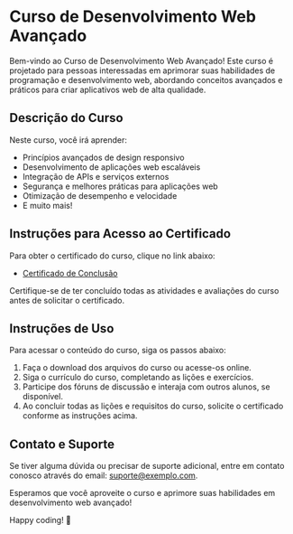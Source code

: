 # Curso de Desenvolvimento Web Avançado

Bem-vindo ao Curso de Desenvolvimento Web Avançado! Este curso é projetado para pessoas interessadas em aprimorar suas habilidades de programação e desenvolvimento web, abordando conceitos avançados e práticos para criar aplicativos web de alta qualidade.

## Descrição do Curso
Neste curso, você irá aprender:

- Princípios avançados de design responsivo
- Desenvolvimento de aplicações web escaláveis
- Integração de APIs e serviços externos
- Segurança e melhores práticas para aplicações web
- Otimização de desempenho e velocidade
- E muito mais!

## Instruções para Acesso ao Certificado
Para obter o certificado do curso, clique no link abaixo:
- [Certificado de Conclusão](link_para_seu_certificado.pdf)

Certifique-se de ter concluído todas as atividades e avaliações do curso antes de solicitar o certificado.

## Instruções de Uso
Para acessar o conteúdo do curso, siga os passos abaixo:
1. Faça o download dos arquivos do curso ou acesse-os online.
2. Siga o currículo do curso, completando as lições e exercícios.
3. Participe dos fóruns de discussão e interaja com outros alunos, se disponível.
4. Ao concluir todas as lições e requisitos do curso, solicite o certificado conforme as instruções acima.

## Contato e Suporte
Se tiver alguma dúvida ou precisar de suporte adicional, entre em contato conosco através do email: suporte@exemplo.com.

Esperamos que você aproveite o curso e aprimore suas habilidades em desenvolvimento web avançado!

Happy coding! 🚀
